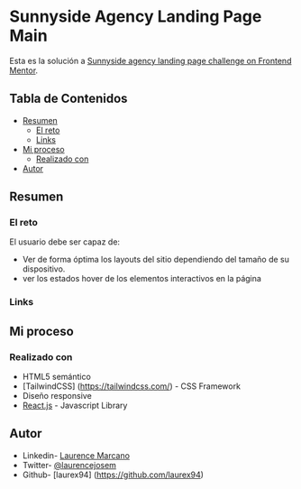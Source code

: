 # Sunnyside Agency Landing Page Main
Esta es la solución a [Sunnyside agency landing page challenge on Frontend Mentor](https://www.frontendmentor.io/challenges/sunnyside-agency-landing-page-7yVs3B6ef). 

## Tabla de Contenidos

- [Resumen](#resumen)
  - [El reto](#el-reto)
  - [Links](#links)
- [Mi proceso](#mi-proceso)
  - [Realizado con](#realizado-con)
- [Autor](#autor)

## Resumen

### El reto

El usuario debe ser capaz de:

- Ver de forma óptima los layouts del sitio dependiendo del tamaño de su dispositivo.
- ver los estados hover de los elementos interactivos en la página

### Links



## Mi proceso

### Realizado con

- HTML5 semántico
- [TailwindCSS] (https://tailwindcss.com/) - CSS Framework
- Diseño responsive
- [React.js](https://es.reactjs.org/) - Javascript Library

## Autor

- Linkedin- [Laurence Marcano](https://www.linkedin.com/in/laurencejosem/)
- Twitter- [@laurencejosem](https://twitter.com/laurencejosem)
- Github- [laurex94] (https://github.com/laurex94)

